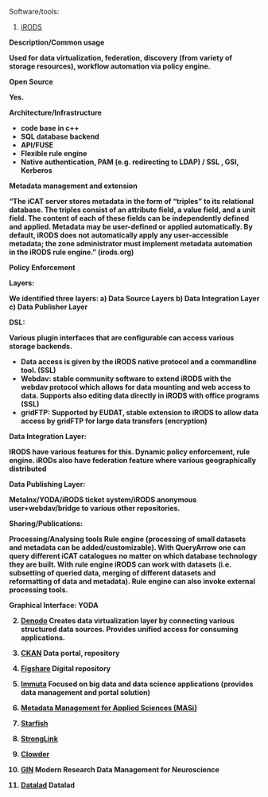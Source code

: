 Software/tools: 

1. [iRODS](https://irods.org/) 
 

<b> Description/Common usage

Used for data virtualization, federation, discovery (from variety of storage resources), workflow automation via policy engine.


<b> Open Source 
  
  Yes. 
  
<b> Architecture/Infrastructure</b>
  
* code base in c++
* SQL database backend 
* API/FUSE 
* Flexible rule engine 
* Native authentication, PAM (e.g. redirecting to LDAP) / SSL , GSI, Kerberos
  
<b> Metadata management and extension</b>

“The iCAT server stores metadata in the form of “triples” to its relational database. The triples consist of an attribute field, a value field, and a unit field. The content of each of these fields can be independently defined and applied. Metadata may be user-defined or applied automatically. By default, iRODS does not automatically apply any user-accessible metadata; the zone administrator must implement metadata automation in the iRODS rule engine.” (irods.org)

<b> Policy Enforcement</b>


<b>Layers: </b>

We identified three layers: a) Data Source Layers b) Data Integration Layer c) Data Publisher Layer 

DSL:
  
Various plugin interfaces that are configurable can access various storage backends. 
- Data access is given by the iRODS native protocol and a commandline tool. (SSL)
- Webdav: stable community software to extend iRODS with the webdav protocol which allows for data mounting and web access to data. Supports also editing data directly in iRODS with office programs (SSL)
- gridFTP: Supported by EUDAT, stable extension to iRODS to allow data access by gridFTP for large data transfers (encryption)

Data Integration Layer: 

IRODS have various features for this. Dynamic policy enforcement, rule engine.  iRODs also have federation feature where various geographically distributed 

Data Publishing Layer: 

Metalnx/YODA/iRODS ticket system/iRODS anonymous user+webdav/bridge to various other repositories. 

<b>Sharing/Publications: </b>

<b>Processing/Analysing tools </b>
Rule engine (processing of small datasets and metadata can be added/customizable). 
With QueryArrow one can query different iCAT catalogues no matter on which database technology they are built. With rule engine iRODS can work with datasets (i.e. subsetting of queried data, merging of different datasets and reformatting of data and metadata). Rule engine can also invoke external processing tools. 


<b> Graphical Interface: </b>
YODA 


2. [Denodo](https://www.denodo.com/en) 
Creates data virtualization layer by connecting various  structured data sources. Provides  unified access for consuming applications.

3. [CKAN](https://ckan.org/) 
Data portal, repository

4. [Figshare](https://figshare.com/) 
Digital repository 

5. [Immuta](https://www.immuta.com/) 
Focused on big data and data science applications (provides data management and portal solution) 

6. [Metadata Management for Applied Sciences (MASi)](https://www.sciencedirect.com/science/article/pii/S0167739X17305344) 

7. [Starfish](http://www.starfishstorage.com/) 

8. [StrongLink](https://www.strongboxdata.com/stronglink) 

9. [Clowder](https://clowder.ncsa.illinois.edu/) 

10. [GIN](https://web.gin.g-node.org/) Modern Research Data Management for Neuroscience

11. [Datalad](https://www.datalad.org/) Datalad
